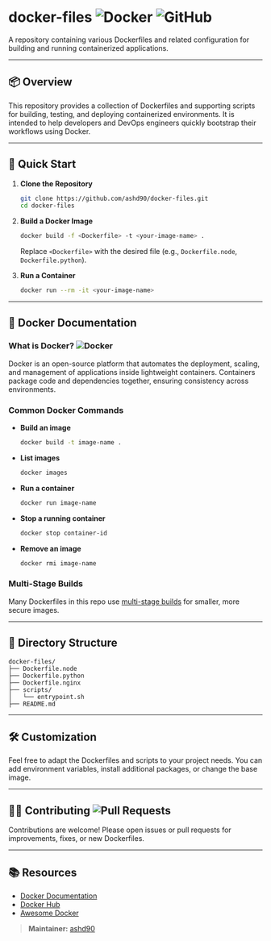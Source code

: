 # docker-files ![Docker](https://img.shields.io/badge/Docker-2496ED?logo=docker&logoColor=white) ![GitHub](https://img.shields.io/badge/GitHub-181717?logo=github)

A repository containing various Dockerfiles and related configuration for building and running containerized applications.

---

## 📦 Overview

This repository provides a collection of Dockerfiles and supporting scripts for building, testing, and deploying containerized environments. It is intended to help developers and DevOps engineers quickly bootstrap their workflows using Docker.

---

## 🚀 Quick Start

1. **Clone the Repository**
   ```bash
   git clone https://github.com/ashd90/docker-files.git
   cd docker-files
   ```

2. **Build a Docker Image**
   ```bash
   docker build -f <Dockerfile> -t <your-image-name> .
   ```
   Replace `<Dockerfile>` with the desired file (e.g., `Dockerfile.node`, `Dockerfile.python`).

3. **Run a Container**
   ```bash
   docker run --rm -it <your-image-name>
   ```

---

## 📝 Docker Documentation

### What is Docker? ![Docker](https://img.shields.io/badge/Docker-2496ED?logo=docker&logoColor=white)
Docker is an open-source platform that automates the deployment, scaling, and management of applications inside lightweight containers. Containers package code and dependencies together, ensuring consistency across environments.

### Common Docker Commands

- **Build an image**
  ```bash
  docker build -t image-name .
  ```

- **List images**
  ```bash
  docker images
  ```

- **Run a container**
  ```bash
  docker run image-name
  ```

- **Stop a running container**
  ```bash
  docker stop container-id
  ```

- **Remove an image**
  ```bash
  docker rmi image-name
  ```

### Multi-Stage Builds

Many Dockerfiles in this repo use [multi-stage builds](https://docs.docker.com/develop/develop-images/multistage-build/) for smaller, more secure images.

---

## 📁 Directory Structure

```text
docker-files/
├── Dockerfile.node
├── Dockerfile.python
├── Dockerfile.nginx
├── scripts/
│   └── entrypoint.sh
├── README.md
```

---

## 🛠️ Customization

Feel free to adapt the Dockerfiles and scripts to your project needs. You can add environment variables, install additional packages, or change the base image.

---

## 🧑‍💻 Contributing ![Pull Requests](https://img.shields.io/badge/PRs-welcome-brightgreen?logo=github)

Contributions are welcome! Please open issues or pull requests for improvements, fixes, or new Dockerfiles.

---

## 📚 Resources

- [Docker Documentation](https://docs.docker.com/)
- [Docker Hub](https://hub.docker.com/)
- [Awesome Docker](https://github.com/veggiemonk/awesome-docker)


> **Maintainer:** [ashd90](https://github.com/ashd90)
